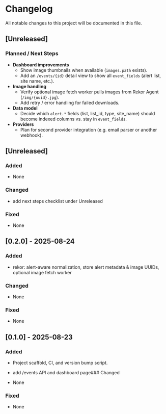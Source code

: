 # Changelog
All notable changes to this project will be documented in this file.


## [Unreleased]

### Planned / Next Steps
- **Dashboard improvements**
  - Show image thumbnails when available (`images.path` exists).
  - Add an `/events/{id}` detail view to show all `event_fields` (alert list, site name, etc.).
- **Image handling**
  - Verify optional image fetch worker pulls images from Rekor Agent (`/img/{uuid}.jpg`).
  - Add retry / error handling for failed downloads.
- **Data model**
  - Decide which `alert.*` fields (list, list_id, type, site_name) should become indexed columns vs. stay in `event_fields`.
- **Providers**
  - Plan for second provider integration (e.g. email parser or another webhook).


## [Unreleased]
### Added
- None

### Changed
- add next steps checklist under Unreleased

### Fixed
- None
## [0.2.0] - 2025-08-24
### Added
- rekor: alert-aware normalization, store alert metadata & image UUIDs, optional image fetch worker

### Changed
- None

### Fixed
- None

## [0.1.0] - 2025-08-23
### Added
- Project scaffold, CI, and version bump script.


- add /events API and dashboard page### Changed
- None

### Fixed
- None

